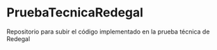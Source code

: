 # PruebaTecnicaRedegal
Repositorio para subir el código implementado en la prueba técnica de Redegal
